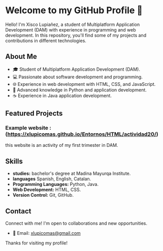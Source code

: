 # Welcome to my GitHub Profile 👋

Hello! I'm Xisco Lupiañez, a student of Multiplatform Application Development (DAM) with experience in programming and web development. In this repository, you'll find some of my projects and contributions in different technologies.

## About Me

- 🎓 Student of Multiplatform Application Development (DAM).
- 💻 Passionate about software development and programming.
- 🌐 Experience in web development with HTML, CSS, and JavaScript.
- 🐍 Advanced knowledge in Python and application development.
- ☕ Experience in Java application development.

## Featured Projects

### Example website :(https://xlupicomas.github.io/Entornos/HTML/actividad20/)
this website is an activity of my first trimester in DAM.

## Skills

- **studies:** bachelor's degree at Madina Mayurqa Institute.
- **languages** Spanish, English, Catalan.
- **Programming Languages:** Python, Java.
- **Web Development:** HTML, CSS.
- **Version Control:** Git, GitHub.

## Contact

Connect with me! I'm open to collaborations and new opportunities.

- 📧 Email: xlupicomas@gmail.com

Thanks for visiting my profile!
